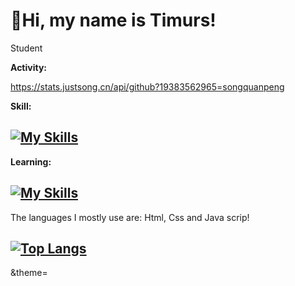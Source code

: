 # 👋Hi, my name is Timurs!
<p>Student</p>

**Activity:**

https://stats.justsong.cn/api/github?19383562965=songquanpeng

**Skill:**

## [![My Skills](https://skillicons.dev/icons?i=html,css)](https://skillicons.dev)

**Learning:**

## [![My Skills](https://skillicons.dev/icons?i=js,py)](https://skillicons.dev)

The languages I mostly use are: Html, Css and Java scrip!
## [![Top Langs](https://github-readme-stats.vercel.app/api/top-langs/?username=19383562965)](https://github.com/19383562965/github-readme-stats)
&theme=<light>

